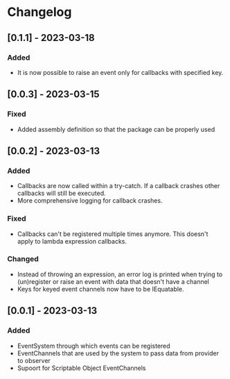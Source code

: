 # Changelog

## [0.1.1] - 2023-03-18

### Added
- It is now possible to raise an event only for callbacks with specified key.

## [0.0.3] - 2023-03-15

### Fixed
- Added assembly definition so that the package can be properly used

## [0.0.2] - 2023-03-13

### Added
- Callbacks are now called within a try-catch. If a callback crashes other callbacks will still be executed.
- More comprehensive logging for callback crashes.

### Fixed
- Callbacks can't be registered multiple times anymore. This doesn't apply to lambda expression callbacks.

### Changed
- Instead of throwing an expression, an error log is printed when trying to (un)register or raise an event with data that doesn't have a channel
- Keys for keyed event channels now have to be IEquatable.

## [0.0.1] - 2023-03-13

### Added
- EventSystem through which events can be registered
- EventChannels that are used by the system to pass data from provider to observer
- Supoort for Scriptable Object EventChannels
